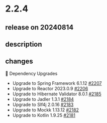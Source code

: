 # 2.2.4

## release on 20240814

## description

## changes

🔨 Dependency Upgrades

* Upgrade to Spring Framework 6.1.12 <a href="https://github.com/spring-projects/spring-hateoas/issues/2207" data-hovercard-type="issue" data-hovercard-url="/spring-projects/spring-hateoas/issues/2207/hovercard">#2207</a>
* Upgrade to Reactor 2023.0.9 <a href="https://github.com/spring-projects/spring-hateoas/issues/2206" data-hovercard-type="issue" data-hovercard-url="/spring-projects/spring-hateoas/issues/2206/hovercard">#2206</a>
* Upgrade to Hibernate Validator 8.0.1 <a href="https://github.com/spring-projects/spring-hateoas/issues/2185" data-hovercard-type="issue" data-hovercard-url="/spring-projects/spring-hateoas/issues/2185/hovercard">#2185</a>
* Upgrade to Jadler 1.3.1 <a href="https://github.com/spring-projects/spring-hateoas/issues/2184" data-hovercard-type="issue" data-hovercard-url="/spring-projects/spring-hateoas/issues/2184/hovercard">#2184</a>
* Upgrade to Slf4j 2.0.16 <a href="https://github.com/spring-projects/spring-hateoas/issues/2183" data-hovercard-type="issue" data-hovercard-url="/spring-projects/spring-hateoas/issues/2183/hovercard">#2183</a>
* Upgrade to Mockk 1.13.12 <a href="https://github.com/spring-projects/spring-hateoas/issues/2182" data-hovercard-type="issue" data-hovercard-url="/spring-projects/spring-hateoas/issues/2182/hovercard">#2182</a>
* Upgrade to Kotlin 1.9.25 <a href="https://github.com/spring-projects/spring-hateoas/issues/2181" data-hovercard-type="issue" data-hovercard-url="/spring-projects/spring-hateoas/issues/2181/hovercard">#2181</a>

